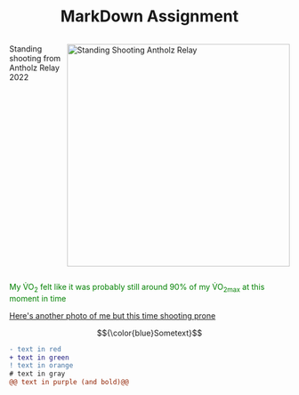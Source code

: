 <!DOCTYPE html>
<html>
<body>

<h1 align="center"> MarkDown Assignment</h1>

<p style="display:inline-block;"> <img align="right" height="400" src="Group23012022vt0317.JPG" alt="Standing Shooting Antholz Relay"> 
Standing shooting from Antholz Relay 2022</p>

<p style="color: green;">My V&#775;O<sub>2</sub> felt like it was probably still around 90% of my V&#775;O<sub>2max</sub> at this moment in time</p>

<a href= "./Gow130122cm1179.JPG" target=_blank rel="noopener noreferrer">
  Here's another photo of me but this time shooting prone</a>

$${\color{blue}Sometext}$$

```diff
- text in red
+ text in green
! text in orange
# text in gray
@@ text in purple (and bold)@@
```


</body>
</html>
